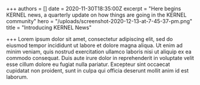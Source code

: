 +++
authors = []
date = 2020-11-30T18:35:00Z
excerpt = "Here begins KERNEL news, a quarterly update on how things are going in the KERNEL community"
hero = "/uploads/screenshot-2020-12-13-at-7-45-37-pm.png"
title = "Introducing KERNEL News"

+++
Lorem ipsum dolor sit amet, consectetur adipiscing elit, sed do eiusmod tempor incididunt ut labore et dolore magna aliqua. Ut enim ad minim veniam, quis nostrud exercitation ullamco laboris nisi ut aliquip ex ea commodo consequat. Duis aute irure dolor in reprehenderit in voluptate velit esse cillum dolore eu fugiat nulla pariatur. Excepteur sint occaecat cupidatat non proident, sunt in culpa qui officia deserunt mollit anim id est laborum.